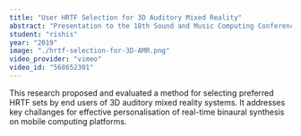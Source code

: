 ```yaml
---
title: "User HRTF Selection for 3D Auditory Mixed Reality"
abstract: "Presentation to the 18th Sound and Music Computing Conference, June 2021"
student: "rishis"
year: "2019"
image: "./hrtf-selection-for-3D-AMR.png"
video_provider: "vimeo"
video_id: "568652301"
---
```

This research proposed and evaluated a method for selecting preferred HRTF sets by end users of 3D auditory mixed reality systems. It addresses key challanges for effective personalisation of real-time binaural synthesis on mobile computing platforms.
